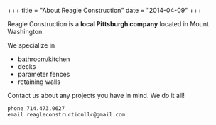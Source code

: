 +++
title = "About Reagle Construction"
date = "2014-04-09"
+++

Reagle Construction is a **local Pittsburgh company** located in Mount Washington.

We specialize in 

* bathroom/kitchen
* decks
* parameter fences 
* retaining walls

Contact us about any projects you have in mind. We do it all!

```
phone 714.473.0627
email reagleconstructionllc@gmail.com
```


